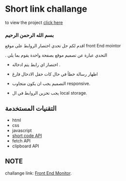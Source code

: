 # Short link challange   

to view the project  [click here](https://jazzy-bavarois-6d40d9.netlify.app/)

### بسم الله الرحمن الرحيم   

اقدم لكم حل تحدي اختصار الروابط على موقع front End mointor 

.  التحدي عبارة عن تصميم موقع بصفحة واحدة يقوم بما يلي 

- اختصار اي رابط يتم ادخاله .  

- اظهار رسالة خطأ في حال كات حقل الادخال فارغ

- التصميم يجب ان يكون متجاوب responsive.  

- يجب تخزين الروابط في ال local storage. 


## التقنيات المستخدمة 

 - html
 - css
 - javascript  
 - [short code API](https://shrtco.de/)
 - fetch API 
 - clipboard API 

## NOTE
challange link: [Front End Monitor](https://www.frontendmentor.io/challenges/url-shortening-api-landing-page-2ce3ob-G).

    

    
